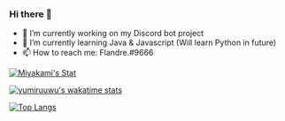 ### Hi there 👋

- 🔭 I’m currently working on my Discord bot project
- 🌱 I’m currently learning Java & Javascript (Will learn Python in future)
- 📫 How to reach me: Flandre.#9666


[![Miyakami's Stat](https://github-readme-stats.vercel.app/api?username=yumiruuwu&count_private=true&theme=dark&show_icons=true&hide_border=true)](https://github.com/yumiruuwu)

[![yumiruuwu's wakatime stats](https://github-readme-stats.vercel.app/api/wakatime?username=yumiruuwu&theme=dark&hide_border=true&custom_title=Mykm's&nbsp;Coding&nbsp;Activity)](https://github.com/yumiruuwu)

[![Top Langs](https://github-readme-stats.vercel.app/api/top-langs/?username=yumiruuwu&layout=compact&theme=dark&hide_border=true)](https://github.com/yumiruuwu)
